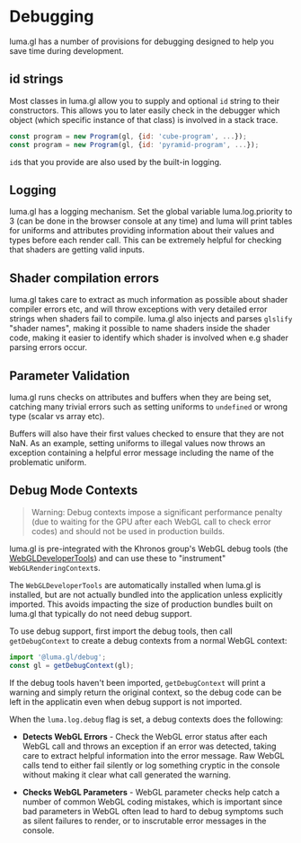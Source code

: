 # Debugging

luma.gl has a number of provisions for debugging designed to help you save time during development.

## id strings

Most classes in luma.gl allow you to supply and optional `id` string to their constructors. This allows you to later easily check in the debugger which object (which specific instance of that class) is involved in a stack trace.

```js
const program = new Program(gl, {id: 'cube-program', ...});
const program = new Program(gl, {id: 'pyramid-program', ...});
```

`id`s that you provide are also used by the built-in logging.


## Logging

luma.gl has a logging mechanism. Set the global variable luma.log.priority to 3 (can be done in the browser console at any time) and luma will print tables for uniforms and attributes providing information about their values and types before each render call. This can be extremely helpful for checking that shaders are getting valid inputs.


## Shader compilation errors

luma.gl takes care to extract as much information as possible about shader compiler errors etc, and will throw exceptions with very detailed error strings when shaders fail to compile. luma.gl also injects and parses `glslify` "shader names", making it possible to name shaders inside the shader code, making it easier to identify which shader is involved when e.g shader parsing errors occur.


## Parameter Validation

luma.gl runs checks on attributes and buffers when they are being set, catching many trivial errors such as setting uniforms to `undefined` or wrong type (scalar vs array etc).

Buffers will also have their first values checked to ensure that they are not NaN. As an example, setting uniforms to illegal values now throws an exception containing a helpful error message including the name of the problematic uniform.


## Debug Mode Contexts

> Warning: Debug contexts impose a significant performance penalty (due to waiting for the GPU after each WebGL call to check error codes) and should not be used in production builds.

luma.gl is pre-integrated with the Khronos group's WebGL debug tools (the [WebGLDeveloperTools](https://github.com/KhronosGroup/WebGLDeveloperTools)) and can use these to "instrument" `WebGLRenderingContext`s.

The `WebGLDeveloperTools` are automatically installed when luma.gl is installed, but are not actually bundled into the application unless explicitly imported. This avoids impacting the size of production bundles built on luma.gl that typically do not need debug support.

To use debug support, first import the debug tools, then call `getDebugContext` to create a debug contexts from a normal WebGL context:

```js
import '@luma.gl/debug';
const gl = getDebugContext(gl);
```

If the debug tools haven't been imported, `getDebugContext` will print a warning and simply return the original context, so the debug code can be left in the applicatin even when debug support is not imported.

When the `luma.log.debug` flag is set, a debug contexts does the following:

* **Detects WebGL Errors** - Check the WebGL error status after each WebGL call and throws an exception if an error was detected, taking care to extract helpful information into the error message. Raw WebGL calls tend to either fail silently or log something cryptic in the console without making it clear what call generated the warning.

* **Checks WebGL Parameters** - WebGL parameter checks help catch a number of common WebGL coding mistakes, which is important since bad parameters in WebGL often lead to hard to debug symptoms such as silent failures to render, or to inscrutable error messages in the console.




